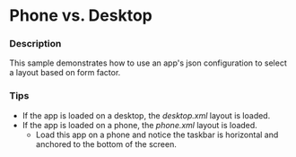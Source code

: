 ﻿# Phone vs. Desktop

### Description
This sample demonstrates how to use an app's json configuration to select a layout based on form factor.

### Tips
- If the app is loaded on a desktop, the _desktop.xml_ layout is loaded.
- If the app is loaded on a phone, the _phone.xml_ layout is loaded.
  - Load this app on a phone and notice the taskbar is horizontal and anchored to the bottom of the screen.